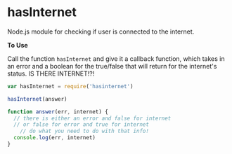 # hasInternet

Node.js module for checking if user is connected to the internet. 

**To Use**

Call the function `hasInternet` and give it a callback function, which takes in an error and a boolean for the true/false that will return for the internet's status. IS THERE INTERNET!?!

```javascript
var hasInternet = require('hasinternet')

hasInternet(answer)

function answer(err, internet) {
  // there is either an error and false for internet
  // or false for error and true for internet
	// do what you need to do with that info!
  console.log(err, internet)
}
```